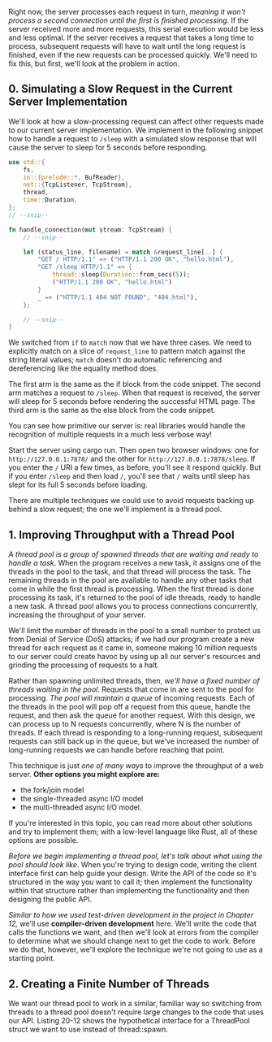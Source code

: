 Right now, the server processes each request in turn, _meaning it won't process a second connection until the first is finished processing_. If the server received more and more requests, this serial execution would be less and less optimal. If the server receives a request that takes a long time to process, subsequent requests will have to wait until the long request is finished, even if the new requests can be processed quickly. We'll need to fix this, but first, we'll look at the problem in action.

## 0. Simulating a Slow Request in the Current Server Implementation

We'll look at how a slow-processing request can affect other requests made to our current server implementation. We implement in the following snippet how to handle a request to `/sleep` with a simulated slow response that will cause the server to sleep for 5 seconds before responding.

```rust
use std::{
    fs,
    io::{prelude::*, BufReader},
    net::{TcpListener, TcpStream},
    thread,
    time::Duration,
};
// --snip--

fn handle_connection(mut stream: TcpStream) {
    // --snip--

    let (status_line, filename) = match &request_line[..] {
        "GET / HTTP/1.1" => ("HTTP/1.1 200 OK", "hello.html"),
        "GET /sleep HTTP/1.1" => {
            thread::sleep(Duration::from_secs(5));
            ("HTTP/1.1 200 OK", "hello.html")
        }
        _ => ("HTTP/1.1 404 NOT FOUND", "404.html"),
    };

    // --snip--
}
```

We switched from `if` to `match` now that we have three cases. We need to explicitly match on a slice of `request_line` to pattern match against the string literal values; `match` doesn't do automatic referencing and dereferencing like the equality method does.

The first arm is the same as the if block from the code snippet. The second arm matches a request to `/sleep`. When that request is received, the server will sleep for 5 seconds before rendering the successful HTML page. The third arm is the same as the else block from the code snippet.

You can see how primitive our server is: real libraries would handle the recognition of multiple requests in a much less verbose way!

Start the server using cargo run. Then open two browser windows: one for `http://127.0.0.1:7878/` and the other for `http://127.0.0.1:7878/sleep`. If you enter the `/` URI a few times, as before, you'll see it respond quickly. But if you enter `/sleep` and then load `/`, you'll see that `/` waits until sleep has slept for its full 5 seconds before loading.

There are multiple techniques we could use to avoid requests backing up behind a slow request; the one we'll implement is a thread pool.

## 1. Improving Throughput with a Thread Pool

*A thread pool is a group of spawned threads that are waiting and ready to handle a task*. When the program receives a new task, it assigns one of the threads in the pool to the task, and that thread will process the task. The remaining threads in the pool are available to handle any other tasks that come in while the first thread is processing. When the first thread is done processing its task, it's returned to the pool of idle threads, ready to handle a new task. A thread pool allows you to process connections concurrently, increasing the throughput of your server.

We'll limit the number of threads in the pool to a small number to protect us from Denial of Service (DoS) attacks; if we had our program create a new thread for each request as it came in, someone making 10 million requests to our server could create havoc by using up all our server's resources and grinding the processing of requests to a halt.

Rather than spawning unlimited threads, then, *we'll have a fixed number of threads waiting in the pool*. Requests that come in are sent to the pool for processing. *The pool will maintain a queue* of incoming requests. Each of the threads in the pool will pop off a request from this queue, handle the request, and then ask the queue for another request. With this design, we can process up to N requests concurrently, where N is the number of threads. If each thread is responding to a long-running request, subsequent requests can still back up in the queue, but we've increased the number of long-running requests we can handle before reaching that point.

This technique is just *one of many ways* to improve the throughput of a web server. **Other options you might explore are:**

- the fork/join model
- the single-threaded async I/O model
- the multi-threaded async I/O model.

If you're interested in this topic, you can read more about other solutions and try to implement them; with a low-level language like Rust, all of these options are possible.

*Before we begin implementing a thread pool, let's talk about what using the pool should look like*. When you're trying to design code, writing the client interface first can help guide your design. Write the API of the code so it's structured in the way you want to call it; then implement the functionality within that structure rather than implementing the functionality and then designing the public API.

*Similar to how we used test-driven development in the project in Chapter 12,* we'll use **compiler-driven development** here. We'll write the code that calls the functions we want, and then we'll look at errors from the compiler to determine what we should change next to get the code to work. Before we do that, however, we'll explore the technique we're not going to use as a starting point.

## 2. Creating a Finite Number of Threads

We want our thread pool to work in a similar, familiar way so switching from threads to a thread pool doesn't require large changes to the code that uses our API. Listing 20-12 shows the hypothetical interface for a ThreadPool struct we want to use instead of thread::spawn.
